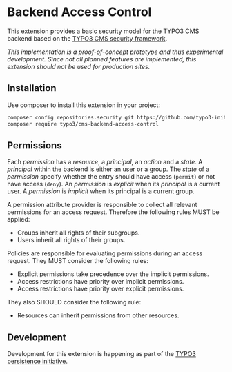 # Backend Access Control

This extension provides a basic security model for the TYPO3 CMS backend based on the [TYPO3 CMS security framework](https://github.com/typo3-initiatives/security).

*This implementation is a proof-of-concept prototype and thus experimental development. Since not all planned features are implemented, this extension should not be used for production sites.*

## Installation

Use composer to install this extension in your project:

```bash
composer config repositories.security git https://github.com/typo3-initiatives/backend-access-control
composer require typo3/cms-backend-access-control
```

## Permissions

Each *permission* has a *resource*, a *principal*, an *action* and a *state*. A *principal* within the backend is either an user or a group. The *state* of a *permission* specify whether the entry should have access (`permit`) or not have access (`deny`). An *permission* is *explicit* when its *principal* is a current user. A *permission* is *implicit* when its principal is a current group.

A permission attribute provider is responsible to collect all relevant permissions for an access request. Therefore the following rules MUST be applied:

* Groups inherit all rights of their subgroups.
* Users inherit all rights of their groups.

Policies are responsible for evaluating permissions during an access request. They MUST consider the following rules:

* Explicit permissions take precedence over the implicit permissions.
* Access restrictions have priority over implicit permissions.
* Access restrictions have priority over explicit permissions.

They also SHOULD consider the following rule:

* Resources can inherit permissions from other resources.

## Development

Development for this extension is happening as part of the [TYPO3 persistence initiative](https://typo3.org/community/teams/typo3-development/initiatives/persistence/).

